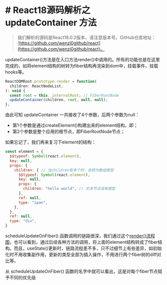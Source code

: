 # # React18源码解析之 updateContainer 方法

> 我们解析的源码是React18.0.2版本，请注意版本号。GitHub仓库地址：[https://github.com/wenzi0github/react](https://github.com/wenzi0github/react)。

updateContainer()方法是在入口方法render()中调用的。所有的功能也是在这里完成的，如将element结构的树转为fiber结构再渲染到dom中，挂载事件，挂载hooks等。

```javascript
ReactDOMRoot.prototype.render = function(
  children: ReactNodeList,
): void {
  const root = this._internalRoot; // FiberRootNode
  updateContainer(children, root, null, null);
};
```

由此可知 updateContainer 一共接收了4个参数，后两个参数为null：

* 第1个参数是通过createElement()构建出来的element结构，即<App />；
* 第2个参数是整个应用的根节点，即FiberRootNode节点；

如果忘记了，我们再来复习下element的结构：

```javascript
const element = {
  $$typeof: Symbol(react.element),
  key: null,
  props: {
    children: { // 当children有多个时，会转为数组类型
      $$typeof: Symbol(react.element),
      key: null,
      props: {
        children: "hello world", // 文本节点没有类型
      },
      ref: null,
      type: "span",
    },
  },
  ref: null,
  type: "div",
}
```

scheduleUpdateOnFiber() 函数调用的链路很深，我们通过这个[render()流程图](https://docs.qq.com/flowchart/DS0pVdnB0bmlVRkly?u=7314a95fb28d4269b44c0026faa673b7)，也可以看到，通过后续各种方法的调用，将上面的element结构转成了fiber结构。而且，useState()更新时，链路流程差不多，只不过细节上有些差异，如初始化时不用收集副作用，更新的类型全部为插入操作，不用进行两个fiber树的diff对比等。

从 scheduleUpdateOnFiber() 函数的名字中就可以看出，这是对每个fiber节点赋予不同的优先级
